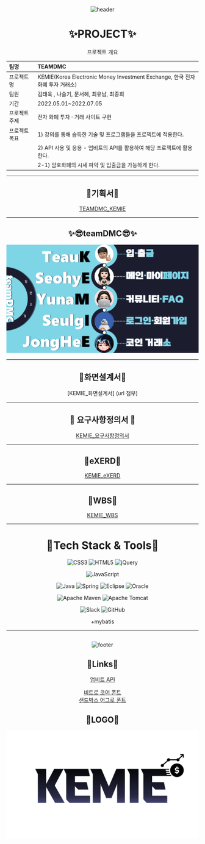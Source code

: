 <div align="center">
  
![header](https://capsule-render.vercel.app/api?type=waving&color=timeGradient&height=300&weight=1080&section=header&text=PROJECT%20KEMIE&fontAlign=35&fontColor=ffffff&animation=twinkling)



# :sparkles:PROJECT:sparkles:
프로젝트 개요
  
  
|팀명|TEAMDMC|  
|:---|:---|  
|프로젝트명|KEMIE(Korea Electronic Money Investment Exchange, 한국 전자 화폐 투자 거래소)|  
|팀원|김태욱 , 나슬기, 문서혜, 최유남, 최종희|  
|기간|2022.05.01~2022.07.05|  
|프로젝트 주제|전자 화폐 투자 · 거래 사이트 구현|  
|프로젝트 목표| 1)	강의를 통해 습득한 기술 및 프로그램들을 프로젝트에 적용한다.|  
|            | 2)   API 사용 및 응용 - 업비트의 API를 활용하여 해당 프로젝트에 활용한다.|  
|            |   2-1) 암호화폐의 시세 파악 및 입출금을 가능하게 한다.|      

  
  
***
  
  
## :pencil:기획서:pencil:
[TEAMDMC_KEMIE](https://github.com/hykim-king/TEAMDMC/blob/main/doc/2%EC%A1%B0_TEAM_DMC_%EA%B8%B0%ED%9A%8D%EC%84%9C.pdf)   
  
  
***
  
  
## :sparkles::sunglasses:teamDMC:sunglasses::sparkles:
![KEMIE_CREW](https://github.com/hykim-king/TEAMDMC/blob/main/img/teamDMCTest.png)
 
  
  
***
  
  
## :key:화면설계서:key:
[KEMIE_화면설계서]    (url 첨부)   

  
  
***
  
  
## :bookmark_tabs: 요구사항정의서 :bookmark_tabs:
[KEMIE_요구사항정의서](https://github.com/hykim-king/TEAMDMC/blob/main/img/%EC%9A%94%EA%B5%AC%EC%82%AC%ED%95%AD%EC%A0%95%EC%9D%98%EC%84%9C-1.jpg)  
  
  
  
***
  
  
## :pushpin:eXERD:pushpin:
[KEMIE_eXERD](https://github.com/hykim-king/TEAMDMC/blob/main/img/exerd.PNG)    


  
  
***
  
  

## :calendar:WBS:calendar:
[KEMIE_WBS](https://github.com/hykim-king/TEAMDMC/blob/main/img/wbsTotal.png)   

  
  
  
***
  
  
# :wrench:Tech Stack & Tools:wrench:

  
![CSS3](https://img.shields.io/badge/css3-%231572B6.svg?style=for-the-badge&logo=css3&logoColor=white)
![HTML5](https://img.shields.io/badge/html5-%23E34F26.svg?style=for-the-badge&logo=html5&logoColor=white)
![jQuery](https://img.shields.io/badge/jquery-%230769AD.svg?style=for-the-badge&logo=jquery&logoColor=white)    
  
  
![JavaScript](https://img.shields.io/badge/javascript-%23323330.svg?style=for-the-badge&logo=javascript&logoColor=%23F7DF1E)  
  

![Java](https://img.shields.io/badge/java-%23ED8B00.svg?style=for-the-badge&logo=java&logoColor=white)
![Spring](https://img.shields.io/badge/spring-%236DB33F.svg?style=for-the-badge&logo=spring&logoColor=white)
![Eclipse](https://img.shields.io/badge/Eclipse-FE7A16.svg?style=for-the-badge&logo=Eclipse&logoColor=white)
![Oracle](https://img.shields.io/badge/Oracle-F80000?style=for-the-badge&logo=oracle&logoColor=white)    

  
![Apache Maven](https://img.shields.io/badge/Apache%20Maven-C71A36?style=for-the-badge&logo=Apache%20Maven&logoColor=white)
![Apache Tomcat](https://img.shields.io/badge/apache%20tomcat-%23F8DC75.svg?style=for-the-badge&logo=apache-tomcat&logoColor=black)    

![Slack](https://img.shields.io/badge/Slack-4A154B?style=for-the-badge&logo=slack&logoColor=white)
![GitHub](https://img.shields.io/badge/github-%23121011.svg?style=for-the-badge&logo=github&logoColor=white)      
  

  +mybatis
  
***
  
    

##

  
<!--   
![reversal](https://capsule-render.vercel.app/api?type=slice&reversal=true&color=0:ffffff,100:38385D&height=150&section=footer&text=Resources▼&fontSize=75&fontColor=ffffff&fontAlignY=90&fontAlign=35)
  
  
![reversal](https://capsule-render.vercel.app/api?type=slice&reversal=true&color=gradient)
  
   -->
  
  
![footer](https://capsule-render.vercel.app/api?type=waving&color=timeGradient&height=150&weight=1080&section=header&text=Resources▼&fontAlign=35&fontColor=ffffff&animation=twinkling)     
  
  

## :paperclip:Links:paperclip:
[업비트 API](https://docs.upbit.com/reference/)    
    
[비트로 코어 폰트](http://vitro.co.kr/vitro/font.html)    
[샌드박스 어그로 폰트](https://sandbox.co.kr/fonts/aggro)    
  
  
  
## :name_badge:LOGO:name_badge:
![KEMIE_LOGO](https://github.com/hykim-king/TEAMDMC/blob/main/img/kemieLOGO.png)      
  
</div>
